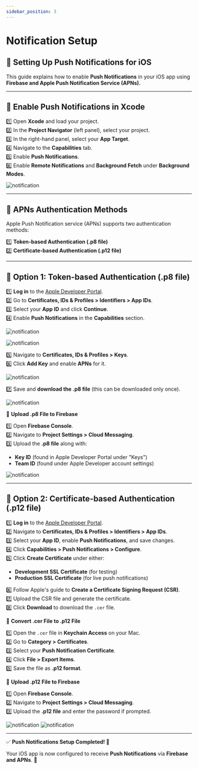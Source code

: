 ```yaml
---
sidebar_position: 3
---
```


# Notification Setup

<!-- How to set Notification -->

## 📢 Setting Up Push Notifications for iOS  

This guide explains how to enable **Push Notifications** in your iOS app using **Firebase and Apple Push Notification Service (APNs).**  

---

## 🚀 **Enable Push Notifications in Xcode**  

1️⃣ Open **Xcode** and load your project.  
2️⃣ In the **Project Navigator** (left panel), select your project.  
3️⃣ In the right-hand panel, select your **App Target**.  
4️⃣ Navigate to the **Capabilities** tab.  
5️⃣ Enable **Push Notifications**.  
6️⃣ Enable **Remote Notifications** and **Background Fetch** under **Background Modes**.  

![notification](../../static/img/app/1.webp)

---

## 🔑 **APNs Authentication Methods**  

Apple Push Notification service (APNs) supports two authentication methods:  

1️⃣ **Token-based Authentication (.p8 file)**  
2️⃣ **Certificate-based Authentication (.p12 file)**  

---

## 🔹 **Option 1: Token-based Authentication (.p8 file)**  

1️⃣ **Log in** to the [Apple Developer Portal](https://developer.apple.com/account/).  
2️⃣ Go to **Certificates, IDs & Profiles > Identifiers > App IDs**.  
3️⃣ Select your **App ID** and click **Continue**.  
4️⃣ Enable **Push Notifications** in the **Capabilities** section.  

![notification](../../static/img/app/2.webp)

![notification](../../static/img/app/3.webp)


5️⃣ Navigate to **Certificates, IDs & Profiles > Keys**.  
6️⃣ Click **Add Key** and enable **APNs** for it.  

![notification](../../static/img/app/4.webp)

7️⃣ Save and **download the .p8 file** (this can be downloaded only once).  

![notification](../../static/img/app/5.webp)


🔹 **Upload .p8 File to Firebase**  

1️⃣ Open **Firebase Console**.  
2️⃣ Navigate to **Project Settings > Cloud Messaging**.  
3️⃣ Upload the **.p8 file** along with:  
   - **Key ID** (found in Apple Developer Portal under "Keys")  
   - **Team ID** (found under Apple Developer account settings) 

![notification](../../static/img/app/6.webp)

---

## 🔹 **Option 2: Certificate-based Authentication (.p12 file)**  

1️⃣ **Log in** to the [Apple Developer Portal](https://developer.apple.com/account/).  
2️⃣ Navigate to **Certificates, IDs & Profiles > Identifiers > App IDs**.  
3️⃣ Select your **App ID**, enable **Push Notifications**, and save changes.  
4️⃣ Click **Capabilities > Push Notifications > Configure**.  
5️⃣ Click **Create Certificate** under either:  
   - **Development SSL Certificate** (for testing)  
   - **Production SSL Certificate** (for live push notifications)  

6️⃣ Follow Apple's guide to **Create a Certificate Signing Request (CSR)**.  
7️⃣ Upload the CSR file and generate the certificate.  
8️⃣ Click **Download** to download the `.cer` file.  

🔹 **Convert .cer File to .p12 File**  

1️⃣ Open the `.cer` file in **Keychain Access** on your Mac.  
2️⃣ Go to **Category > Certificates**.  
3️⃣ Select your **Push Notification Certificate**.  
4️⃣ Click **File > Export Items**.  
5️⃣ Save the file as **.p12 format**.  

🔹 **Upload .p12 File to Firebase**  

1️⃣ Open **Firebase Console**.  
2️⃣ Navigate to **Project Settings > Cloud Messaging**.  
3️⃣ Upload the **.p12 file** and enter the password if prompted. 

![notification](../../static/img/app/7.webp)
![notification](../../static/img/app/8.webp)


---

✅ **Push Notifications Setup Completed! 🎉**  

Your iOS app is now configured to receive **Push Notifications** via **Firebase and APNs**. 🚀  
